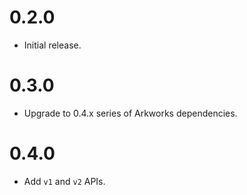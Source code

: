 # 0.2.0

* Initial release.

# 0.3.0

* Upgrade to 0.4.x series of Arkworks dependencies.

# 0.4.0

* Add `v1` and `v2` APIs.
